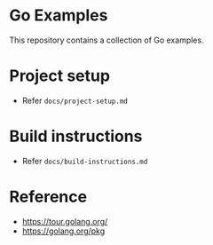 # Go Examples

This repository contains a collection of Go examples.

# Project setup
- Refer `docs/project-setup.md`

# Build instructions
- Refer `docs/build-instructions.md`

# Reference
- https://tour.golang.org/
- https://golang.org/pkg